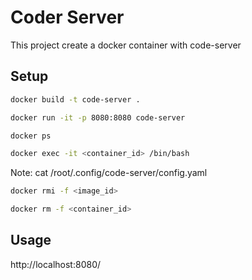 # Coder Server

This project create a docker container with code-server


## Setup
```bash
docker build -t code-server .
```

```bash
docker run -it -p 8080:8080 code-server
```

```bash
docker ps 
```

```bash
docker exec -it <container_id> /bin/bash
```
Note: cat /root/.config/code-server/config.yaml

```bash
docker rmi -f <image_id>
```
```bash
docker rm -f <container_id>
```


## Usage
http://localhost:8080/

